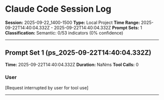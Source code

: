 # Claude Code Session Log

**Session:** 2025-09-22_1400-1500
**Type:** Local Project
**Time Range:** 2025-09-22T14:40:04.332Z - 2025-09-22T14:40:04.332Z
**Prompt Sets:** 1
**Classification:** Semantic: 0/53 indicators (0% confidence)

---

## Prompt Set 1 (ps_2025-09-22T14:40:04.332Z)

**Time:** 2025-09-22T14:40:04.332Z
**Duration:** NaNms
**Tool Calls:** 0

### User

[Request interrupted by user for tool use]

---

